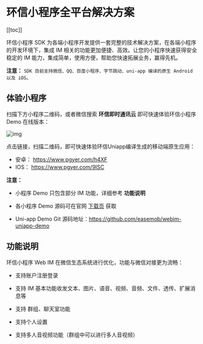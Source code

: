 # 环信小程序全平台解决方案

[[toc]]

环信小程序 SDK 为各端小程序开发提供一套完整的技术解决方案，在各端小程序的开发环境下，集成 IM 相关的功能更加便捷、高效。让您的小程序快速获得安全稳定的 IM 能力，集成简单，使用方便，帮助您快速拓展业务，赢得先机。

**注意：** `SDK 目前支持微信、QQ、百度小程序、字节跳动、uni-app 编译的原生 Android 以及 iOS。`

## 体验小程序

扫描下方小程序二维码，或者微信搜索 **环信即时通讯云** 即可快速体验环信小程序 Demo 在线版本：

![img](https://docs-im.easemob.com/_media/im/applet/%E5%B0%8F%E7%A8%8B%E5%BA%8F%E7%A0%81.jpg?w=600&tok=203c2b)

点击链接，扫描二维码，即可快速体验环信Uniapp编译生成的移动端原生应用：

- 安卓： https://www.pgyer.com/h4XF
- IOS： https://www.pgyer.com/9ISC

**注意：**

- 小程序 Demo 只包含部分 IM 功能，详细参考 **功能说明**

- 各小程序 Demo 源码可在官网 [下载页](http://www.easemob.com/download/im) 获取

- Uni-app Demo Git 源码地址：https://github.com/easemob/webim-uniapp-demo

## 功能说明

环信小程序 Web IM 在微信生态系统进行优化，功能与微信对接更为流畅：

- 支持账户注册登录

- 支持 IM 基本功能收发文本、图片、语音、视频、音频、文件、透传、扩展消息等

- 支持 群组、聊天室功能

- 支持个人设置

- 支持多人音视频功能（群组中可以进行多人音视频）